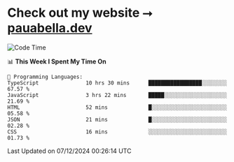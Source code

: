 # Check out my website ⭢ [pauabella.dev](https://pauabella.dev)

<!--START_SECTION:waka-->
![Code Time](http://img.shields.io/badge/Code%20Time-3%2C947%20hrs%202%20mins-blue)

📊 **This Week I Spent My Time On** 

```text
💬 Programming Languages: 
TypeScript               10 hrs 30 mins      █████████████████░░░░░░░░   67.57 % 
JavaScript               3 hrs 22 mins       █████░░░░░░░░░░░░░░░░░░░░   21.69 % 
HTML                     52 mins             █░░░░░░░░░░░░░░░░░░░░░░░░   05.58 % 
JSON                     21 mins             █░░░░░░░░░░░░░░░░░░░░░░░░   02.28 % 
CSS                      16 mins             ░░░░░░░░░░░░░░░░░░░░░░░░░   01.73 % 
```


 Last Updated on 07/12/2024 00:26:14 UTC
<!--END_SECTION:waka-->
